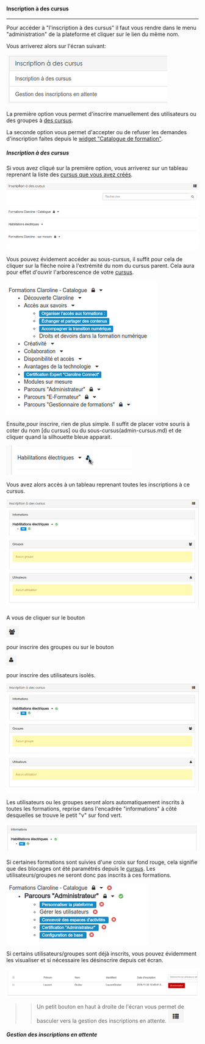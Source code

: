 #### Inscription à des cursus
---
Pour accéder à "l'inscription à des cursus" il faut vous rendre dans le menu "administration" de la plateforme et cliquer sur le lien du même nom.

Vous arriverez alors sur l'écran suivant:

![](images/cursus-fig81.png)

La première option vous permet d'inscrire manuellement des utilisateurs ou des groupes à [des cursus](admin-cursus.md).

La seconde option vous permet d'accepter ou de refuser les demandes d'inscription faites depuis le [widget "Catalogue de formation"](widget-formationslisting.md).

##### Inscription à des cursus

Si vous avez cliqué sur la première option, vous arriverez sur un tableau reprenant la liste des [cursus que vous avez créés](create-cursus.md).  

![](images/cursus-fig82.png)

Vous pouvez évidement accéder au sous-cursus, il suffit pour cela de cliquer sur la flèche noire à l'extrémité du nom du cursus parent. Cela aura pour effet d'ouvrir l'arborescence de votre [cursus](create-cursus.md).

![](images/cursus-fig87.png)


Ensuite,pour inscrire, rien de plus simple. Il suffit de placer votre souris à coter du nom [du cursus] ou du sous-cursus(admin-cursus.md) et de cliquer quand la silhouette bleue apparait. 

![](images/cursus-fig84.png)

Vous avez alors accès à un tableau reprenant toutes les inscriptions à ce cursus.

![](images/cursus-fig85.png)

A vous de cliquer sur le bouton

![](images/cursus-fig94.png)

pour inscrire des groupes ou sur le bouton

![](images/cursus-fig95.png)

pour inscrire des utilisateurs isolés.

![](images/cursus-fig85.png)

Les utilisateurs ou les groupes seront alors automatiquement inscrits à toutes les formations, reprise dans l'encadrée "informations" à côté desquelles se trouve le petit "v" sur fond vert. 

![](images/cursus-fig93.png)

Si certaines formations sont suivies d'une croix sur fond rouge, cela signifie que des blocages ont été paramétrés depuis le [cursus](create-cursus.md). Les utilisateurs/groupes ne seront donc pas inscrits à ces formations. 

![](images/cursus-fig86.png)

Si certains utilisateurs/groupes sont déjà inscrits, vous pouvez évidemment les visualiser et si nécessaire les désinscrire depuis cet écran.

![](images/cursus-fig92.png)


>>Un petit bouton en haut à droite de l'écran vous permet de basculer vers la gestion des inscriptions en attente. 
![](images/cursus-fig83.png)





##### Gestion des inscriptions en attente